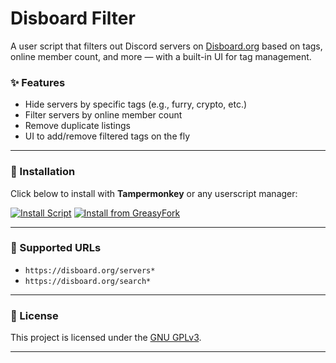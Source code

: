 # Disboard Filter

A user script that filters out Discord servers on [Disboard.org](https://disboard.org) based on tags, online member count, and more — with a built-in UI for tag management.

### ✨ Features

- Hide servers by specific tags (e.g., furry, crypto, etc.)
- Filter servers by online member count
- Remove duplicate listings
- UI to add/remove filtered tags on the fly

---

### 🔧 Installation

Click below to install with **Tampermonkey** or any userscript manager:

[![Install Script](https://img.shields.io/badge/Install%20Script-Disboard%20Filter-brightgreen?style=for-the-badge&logo=greasyfork)](https://github.com/wintrick/disboard-filter/raw/main/disboard-filter.user.js)
[![Install from GreasyFork](https://img.shields.io/badge/Install%20on-GreasyFork-red?style=for-the-badge&logo=greasyfork)](https://greasyfork.org/en/scripts/541697-disboard-filter)

---

### 🧩 Supported URLs

- `https://disboard.org/servers*`
- `https://disboard.org/search*`

---

### 📄 License

This project is licensed under the [GNU GPLv3](LICENSE).

---
